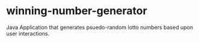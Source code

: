 winning-number-generator
========================

Java Application that generates psuedo-random lotto numbers based upon user interactions.